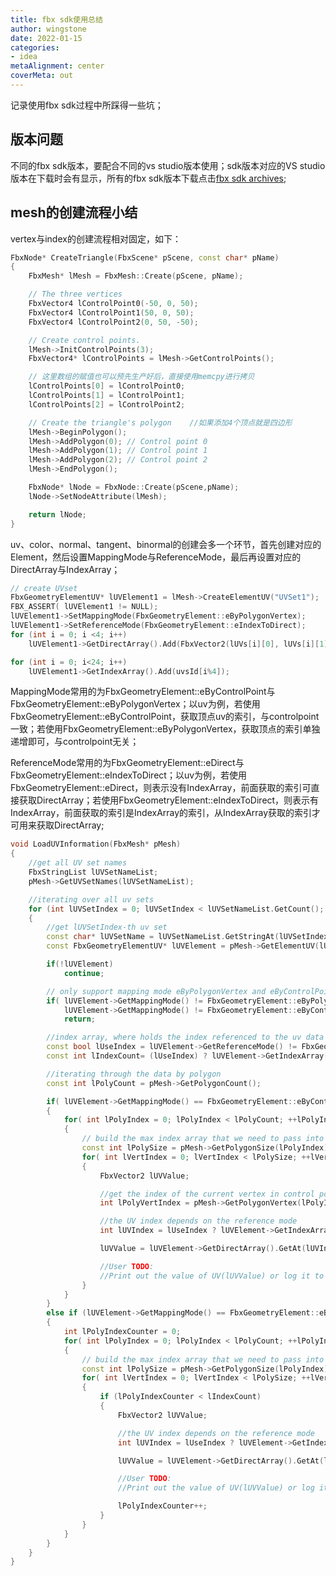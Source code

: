 ```yaml
---
title: fbx sdk使用总结
author: wingstone
date: 2022-01-15
categories:
- idea
metaAlignment: center
coverMeta: out
---
```


记录使用fbx sdk过程中所踩得一些坑；
<!--more-->

## 版本问题

不同的fbx sdk版本，要配合不同的vs studio版本使用；sdk版本对应的VS studio版本在下载时会有显示，所有的fbx sdk版本下载点击[fbx sdk archives](https://www.autodesk.com/developer-network/platform-technologies/fbx-sdk-archives);

## mesh的创建流程小结

vertex与index的创建流程相对固定，如下：

```c++
FbxNode* CreateTriangle(FbxScene* pScene, const char* pName)
{
    FbxMesh* lMesh = FbxMesh::Create(pScene, pName);

    // The three vertices
    FbxVector4 lControlPoint0(-50, 0, 50);
    FbxVector4 lControlPoint1(50, 0, 50);
    FbxVector4 lControlPoint2(0, 50, -50);

    // Create control points.
    lMesh->InitControlPoints(3);
    FbxVector4* lControlPoints = lMesh->GetControlPoints();

    // 这里数组的赋值也可以预先生产好后，直接使用memcpy进行拷贝
    lControlPoints[0] = lControlPoint0;
    lControlPoints[1] = lControlPoint1;
    lControlPoints[2] = lControlPoint2;

    // Create the triangle's polygon    //如果添加4个顶点就是四边形
    lMesh->BeginPolygon();
    lMesh->AddPolygon(0); // Control point 0
    lMesh->AddPolygon(1); // Control point 1
    lMesh->AddPolygon(2); // Control point 2
    lMesh->EndPolygon();

    FbxNode* lNode = FbxNode::Create(pScene,pName);
    lNode->SetNodeAttribute(lMesh);

    return lNode;
}
```

uv、color、normal、tangent、binormal的创建会多一个环节，首先创建对应的Element，然后设置MappingMode与ReferenceMode，最后再设置对应的DirectArray与IndexArray；

```c++
// create UVset
FbxGeometryElementUV* lUVElement1 = lMesh->CreateElementUV("UVSet1");
FBX_ASSERT( lUVElement1 != NULL);
lUVElement1->SetMappingMode(FbxGeometryElement::eByPolygonVertex);
lUVElement1->SetReferenceMode(FbxGeometryElement::eIndexToDirect);
for (int i = 0; i <4; i++)
    lUVElement1->GetDirectArray().Add(FbxVector2(lUVs[i][0], lUVs[i][1]));

for (int i = 0; i<24; i++)
    lUVElement1->GetIndexArray().Add(uvsId[i%4]);
```

MappingMode常用的为FbxGeometryElement::eByControlPoint与FbxGeometryElement::eByPolygonVertex；以uv为例，若使用FbxGeometryElement::eByControlPoint，获取顶点uv的索引，与controlpoint一致；若使用FbxGeometryElement::eByPolygonVertex，获取顶点的索引单独递增即可，与controlpoint无关；

ReferenceMode常用的为FbxGeometryElement::eDirect与FbxGeometryElement::eIndexToDirect；以uv为例，若使用FbxGeometryElement::eDirect，则表示没有IndexArray，前面获取的索引可直接获取DirectArray；若使用FbxGeometryElement::eIndexToDirect，则表示有IndexArray，前面获取的索引是IndexArray的索引，从IndexArray获取的索引才可用来获取DirectArray;

```c++
void LoadUVInformation(FbxMesh* pMesh)
{
    //get all UV set names
    FbxStringList lUVSetNameList;
    pMesh->GetUVSetNames(lUVSetNameList);

    //iterating over all uv sets
    for (int lUVSetIndex = 0; lUVSetIndex < lUVSetNameList.GetCount(); lUVSetIndex++)
    {
        //get lUVSetIndex-th uv set
        const char* lUVSetName = lUVSetNameList.GetStringAt(lUVSetIndex);
        const FbxGeometryElementUV* lUVElement = pMesh->GetElementUV(lUVSetName);

        if(!lUVElement)
            continue;

        // only support mapping mode eByPolygonVertex and eByControlPoint
        if( lUVElement->GetMappingMode() != FbxGeometryElement::eByPolygonVertex &&
            lUVElement->GetMappingMode() != FbxGeometryElement::eByControlPoint )
            return;

        //index array, where holds the index referenced to the uv data
        const bool lUseIndex = lUVElement->GetReferenceMode() != FbxGeometryElement::eDirect;
        const int lIndexCount= (lUseIndex) ? lUVElement->GetIndexArray().GetCount() : 0;

        //iterating through the data by polygon
        const int lPolyCount = pMesh->GetPolygonCount();

        if( lUVElement->GetMappingMode() == FbxGeometryElement::eByControlPoint )
        {
            for( int lPolyIndex = 0; lPolyIndex < lPolyCount; ++lPolyIndex )
            {
                // build the max index array that we need to pass into MakePoly
                const int lPolySize = pMesh->GetPolygonSize(lPolyIndex);
                for( int lVertIndex = 0; lVertIndex < lPolySize; ++lVertIndex )
                {
                    FbxVector2 lUVValue;

                    //get the index of the current vertex in control points array
                    int lPolyVertIndex = pMesh->GetPolygonVertex(lPolyIndex,lVertIndex);

                    //the UV index depends on the reference mode
                    int lUVIndex = lUseIndex ? lUVElement->GetIndexArray().GetAt(lPolyVertIndex) : lPolyVertIndex;

                    lUVValue = lUVElement->GetDirectArray().GetAt(lUVIndex);

                    //User TODO:
                    //Print out the value of UV(lUVValue) or log it to a file
                }
            }
        }
        else if (lUVElement->GetMappingMode() == FbxGeometryElement::eByPolygonVertex)
        {
            int lPolyIndexCounter = 0;
            for( int lPolyIndex = 0; lPolyIndex < lPolyCount; ++lPolyIndex )
            {
                // build the max index array that we need to pass into MakePoly
                const int lPolySize = pMesh->GetPolygonSize(lPolyIndex);
                for( int lVertIndex = 0; lVertIndex < lPolySize; ++lVertIndex )
                {
                    if (lPolyIndexCounter < lIndexCount)
                    {
                        FbxVector2 lUVValue;

                        //the UV index depends on the reference mode
                        int lUVIndex = lUseIndex ? lUVElement->GetIndexArray().GetAt(lPolyIndexCounter) : lPolyIndexCounter;

                        lUVValue = lUVElement->GetDirectArray().GetAt(lUVIndex);

                        //User TODO:
                        //Print out the value of UV(lUVValue) or log it to a file

                        lPolyIndexCounter++;
                    }
                }
            }
        }
    }
}
```

